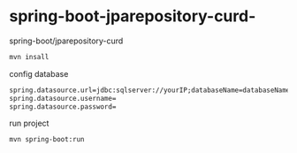 # spring-boot-jparepository-curd-

spring-boot/jparepository-curd

```xml
mvn insall
```

config database

```xml
spring.datasource.url=jdbc:sqlserver://yourIP;databaseName=databaseName
spring.datasource.username=
spring.datasource.password=
```

run project

```xml
mvn spring-boot:run
```
